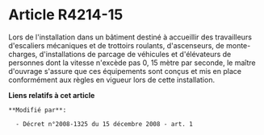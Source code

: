 # Article R4214-15

Lors de l'installation dans un bâtiment destiné à accueillir des travailleurs d'escaliers mécaniques et de trottoirs
roulants, d'ascenseurs, de monte-charges, d'installations de parcage de véhicules et d'élévateurs de personnes dont la
vitesse n'excède pas 0, 15 mètre par seconde, le maître d'ouvrage s'assure que ces équipements sont conçus et mis en place
conformément aux règles en vigueur lors de cette installation.

**Liens relatifs à cet article**

	**Modifié par**:

	  - Décret n°2008-1325 du 15 décembre 2008 - art. 1
